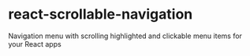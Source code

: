 # react-scrollable-navigation
Navigation menu with scrolling highlighted and clickable menu items for your React apps 
